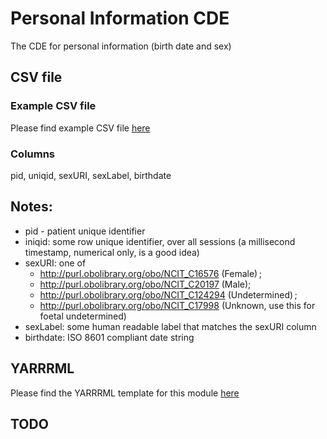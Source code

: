 # Personal Information CDE

The CDE for personal information (birth date and sex)

## CSV file 

### Example CSV file
Please find example CSV file [here](../exemplar_csv/personal.csv)

### Columns

pid, uniqid, sexURI, sexLabel, birthdate


## Notes:
  * pid - patient unique identifier
  * iniqid:  some row unique identifier, over all sessions (a millisecond timestamp, numerical only, is a good idea)
  * sexURI: one of 
    * http://purl.obolibrary.org/obo/NCIT_C16576 (Female) ; 
    * http://purl.obolibrary.org/obo/NCIT_C20197 (Male); 
    * http://purl.obolibrary.org/obo/NCIT_C124294 (Undetermined) ; 
    * http://purl.obolibrary.org/obo/NCIT_C17998 (Unknown, use this for foetal undetermined) 
  * sexLabel:  some human readable label that matches the sexURI column
  * birthdate:  ISO 8601 compliant date string

## YARRRML

Please find the YARRRML template for this module [here](../templates/personal_yarrrml_template.yaml)
  
##  TODO

